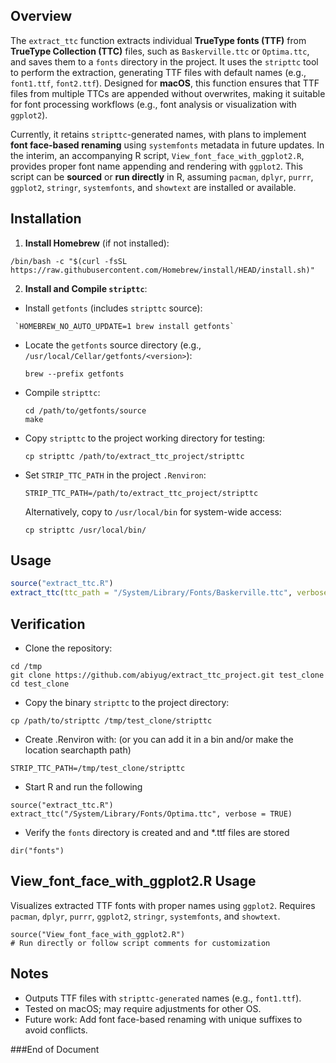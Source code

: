 ## Overview

The `extract_ttc` function extracts individual **TrueType fonts (TTF)** from **TrueType Collection (TTC)** files, such as `Baskerville.ttc` or `Optima.ttc`, and saves them to a `fonts` directory in the project. It uses the `stripttc` tool to perform the extraction, generating TTF files with default names (e.g., `font1.ttf`, `font2.ttf`). Designed for **macOS**, this function ensures that TTF files from multiple TTCs are appended without overwrites, making it suitable for font processing workflows (e.g., font analysis or visualization with `ggplot2`).

Currently, it retains `stripttc`-generated names, with plans to implement **font face-based renaming** using `systemfonts` metadata in future updates. In the interim, an accompanying R script, `View_font_face_with_ggplot2.R`, provides proper font name appending and rendering with `ggplot2`. This script can be **sourced** or **run directly** in R, assuming `pacman`, `dplyr`, `purrr`, `ggplot2`, `stringr`, `systemfonts`, and `showtext` are installed or available.

## Installation
1. **Install Homebrew** (if not installed):

```
/bin/bash -c "$(curl -fsSL https://raw.githubusercontent.com/Homebrew/install/HEAD/install.sh)"
```

2. **Install and Compile `stripttc`**:
- Install `getfonts` (includes `stripttc` source):
 ```
  `HOMEBREW_NO_AUTO_UPDATE=1 brew install getfonts`
```
- Locate the `getfonts` source directory (e.g., `/usr/local/Cellar/getfonts/<version>`):
  ```
  brew --prefix getfonts
  ```
- Compile `stripttc`:
  ```
  cd /path/to/getfonts/source
  make
  ```
- Copy `stripttc` to the project working directory for testing:
  ```
  cp stripttc /path/to/extract_ttc_project/stripttc
  ```
- Set `STRIP_TTC_PATH` in the project `.Renviron`:
  ```
  STRIP_TTC_PATH=/path/to/extract_ttc_project/stripttc
  ```
  Alternatively, copy to `/usr/local/bin` for system-wide access:
  ```
  cp stripttc /usr/local/bin/
  ```

## Usage
```R
source("extract_ttc.R")
extract_ttc(ttc_path = "/System/Library/Fonts/Baskerville.ttc", verbose = TRUE)
```

## Verification
- Clone the repository:
```
cd /tmp
git clone https://github.com/abiyug/extract_ttc_project.git test_clone
cd test_clone
```
- Copy the binary `stripttc` to the project directory:

```
cp /path/to/stripttc /tmp/test_clone/stripttc
```

- Create .Renviron with: (or you can add it in a bin and/or make the location searchapth path)

```
STRIP_TTC_PATH=/tmp/test_clone/stripttc
```
- Start R and run the following
```{r, eval = FALSE}
source("extract_ttc.R")
extract_ttc("/System/Library/Fonts/Optima.ttc", verbose = TRUE)
```

- Verify the `fonts` directory is created and and *.ttf files are stored
```{r, eval - FALSE}
dir("fonts")
```
## View_font_face_with_ggplot2.R Usage
Visualizes extracted TTF fonts with proper names using `ggplot2`. Requires `pacman`, `dplyr`, `purrr`, `ggplot2`, `stringr`, `systemfonts`, and `showtext`.

```{r, eval = FALSE}
source("View_font_face_with_ggplot2.R")
# Run directly or follow script comments for customization
```

## Notes
-  Outputs TTF files with `stripttc-generated` names (e.g., `font1.ttf`).
-  Tested on macOS; may require adjustments for other OS.
-  Future work: Add font face-based renaming with unique suffixes to avoid conflicts.

###End of Document
